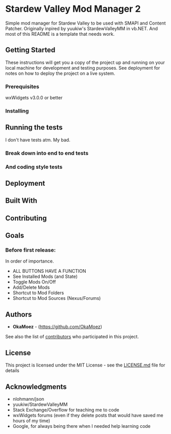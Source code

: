 # Stardew Valley Mod Manager 2

Simple mod manager for Stardew Valley to be used with SMAPI and Content Patcher.  Originally inpired by yuukiw's StardewValleyMM in vb.NET.  And most of this README is a template that needs work.

## Getting Started

These instructions will get you a copy of the project up and running on your local machine for development and testing purposes. See deployment for notes on how to deploy the project on a live system.

### Prerequisites

wxWidgets v3.0.0 or better

### Installing


## Running the tests

I don't have tests atm.  My bad.

### Break down into end to end tests


### And coding style tests


## Deployment


## Built With


## Contributing


## Goals
### Before first release:
In order of importance.
* ALL BUTTONS HAVE A FUNCTION
* See Installed Mods (and State)
* Toggle Mods On/Off
* Add/Delete Mods
* Shortcut to Mod Folders
* Shortcut to Mod Sources (Nexus/Forums)


## Authors

* **OkaMoez** - (https://github.com/OkaMoez)

See also the list of [contributors](https://github.com/OkaMoez/SDVMM2/contributors) who participated in this project.

## License

This project is licensed under the MIT License - see the [LICENSE.md](LICENSE.md) file for details

## Acknowledgments

* nlohmann/json
* yuukiw/StardewValleyMM
* Stack Exchange/Overflow for teaching me to code
* wxWidgets forums (even if they delete posts that would have saved me hours of my time)
* Google, for always being there when I needed help learning code
